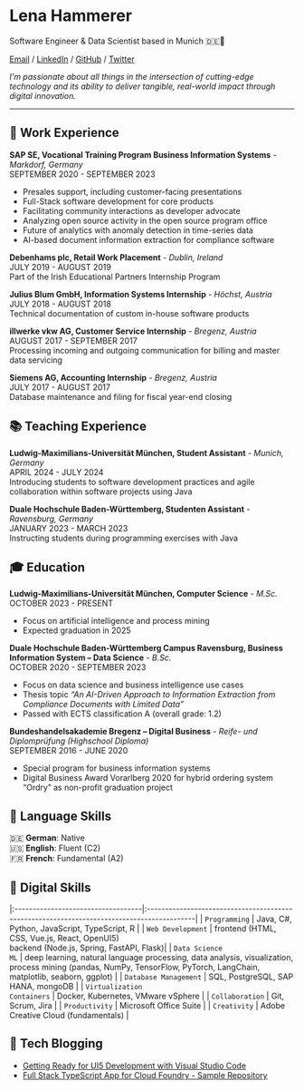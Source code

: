 # Lena Hammerer

Software Engineer & Data Scientist based in Munich 🇩🇪🥨

[Email](mailto:contact@lenahammerer.com) / [LinkedIn](https://www.linkedin.com/in/lena-hammerer/) / [GitHub](https://github.com/OhItsLena/) / [Twitter](https://twitter.com/lena_hammerer)

*I’m passionate about all things in the intersection of cutting-edge technology and its ability to deliver tangible, real-world impact through digital innovation.*

---


## 📌 Work Experience
**SAP SE, Vocational Training Program Business Information Systems** *- Markdorf, Germany* <br>
SEPTEMBER 2020 - SEPTEMBER 2023
- Presales support, including customer-facing presentations
- Full-Stack software development for core products
- Facilitating community interactions as developer advocate
- Analyzing open source activity in the open source program office 
- Future of analytics with anomaly detection in time-series data
- AI-based document information extraction for compliance software

**Debenhams plc, Retail Work Placement** *- Dublin, Ireland* <br>
JULY 2019 - AUGUST 2019 <br>
Part of the Irish Educational Partners Internship Program 

**Julius Blum GmbH, Information Systems Internship** *- Höchst, Austria* <br>
JULY 2018 - AUGUST 2018 <br>
Technical documentation of custom in-house software products

**illwerke vkw AG, Customer Service Internship** *- Bregenz, Austria* <br>
AUGUST 2017 - SEPTEMBER 2017 <br>
Processing incoming and outgoing communication for billing and master data servicing

**Siemens AG, Accounting Internship** *- Bregenz, Austria* <br>
JULY 2017 - AUGUST 2017 <br>
Database maintenance and filing for fiscal year-end closing

## 📚 Teaching Experience
**Ludwig-Maximilians-Universität München, Student Assistant** *- Munich, Germany* <br>
APRIL 2024 - JULY 2024 <br>
Introducing students to software development practices and agile collaboration within software projects using Java

**Duale Hochschule Baden-Württemberg, Studenten Assistant** *- Ravensburg, Germany* <br>
JANUARY 2023 - MARCH 2023 <br>
Instructing students during programming exercises with Java


## 🎓 Education
**Ludwig-Maximilians-Universität München, Computer Science** *- M.Sc.* <br>
OCTOBER 2023 - PRESENT
- Focus on artificial intelligence and process mining
- Expected graduation in 2025

**Duale Hochschule Baden-Württemberg Campus Ravensburg, Business Information System – Data Science** *- B.Sc.* <br>
OCTOBER 2020 - SEPTEMBER 2023
- Focus on data science and business intelligence use cases
- Thesis topic _“An AI-Driven Approach to Information Extraction from Compliance Documents with Limited Data”_
- Passed with ECTS classification A (overall grade: 1.2)

**Bundeshandelsakademie Bregenz – Digital Business** *- 
Reife- und Diplomprüfung (Highschool Diploma)* <br>
SEPTEMBER 2016 - JUNE 2020
- Special program for business information systems
- Digital Business Award Vorarlberg 2020 for hybrid ordering system “Ordry” as non-profit graduation project 


## 💬 Language Skills
🇩🇪 **German**: Native <br>
🇺🇸 **English**: Fluent (C2) <br>
🇫🇷 **French**: Fundamental (A2)

## 🤖 Digital Skills

|:-----------------------------------|:-------------------------------------------------------------------------------------------|
| `Programming`                      | Java, C#, Python, JavaScript, TypeScript, R                                                |
| `Web Development`                  | frontend (HTML, CSS, Vue.js, React, OpenUI5) <br> backend (Node.js, Spring, FastAPI, Flask)|
| `Data Science` <br> `ML`           | deep learning, natural language processing, data analysis, visualization, process mining (pandas, NumPy, TensorFlow, PyTorch, LangChain, matplotlib, seaborn, ggplot) |
| `Database Management`              | SQL, PostgreSQL, SAP HANA, mongoDB                                                         |
| `Virtualization` <br> `Containers` | Docker, Kubernetes, VMware vSphere                                                         |
| `Collaboration`                    | Git, Scrum, Jira                                                                           |
| `Productivity`                     | Microsoft Office Suite                                                                     |
| `Creativity`                       | Adobe Creative Cloud (fundamentals)                                                        |

## 🔗 Tech Blogging
- [Getting Ready for UI5 Development with Visual Studio Code](https://community.sap.com/t5/technology-blogs-by-sap/getting-ready-for-ui5-development-with-visual-studio-code/ba-p/13498045)
- [Full Stack TypeScript App for Cloud Foundry - Sample Repository](https://community.sap.com/t5/technology-blogs-by-sap/full-stack-typescript-app-for-cloud-foundry-sample-repository/ba-p/13522081)